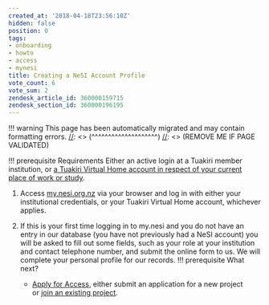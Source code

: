 ```yaml
---
created_at: '2018-04-18T23:56:10Z'
hidden: false
position: 0
tags:
- onboarding
- howto
- access
- mynesi
title: Creating a NeSI Account Profile
vote_count: 6
vote_sum: 2
zendesk_article_id: 360000159715
zendesk_section_id: 360000196195
---
```




[//]: <> (REMOVE ME IF PAGE VALIDATED)
[//]: <> (vvvvvvvvvvvvvvvvvvvv)
!!! warning
    This page has been automatically migrated and may contain formatting errors.
[//]: <> (^^^^^^^^^^^^^^^^^^^^)
[//]: <> (REMOVE ME IF PAGE VALIDATED)

!!! prerequisite Requirements
     Either an active login at a Tuakiri member institution, or [a Tuakiri
     Virtual Home account in respect of your current place of work or
     study](../../General/NeSI_Policies/Account_Requests_for_non_Tuakiri_Members.md).

1.  Access [my.nesi.org.nz](https://my.nesi.org.nz) via your browser and
    log in with either your institutional credentials, or your Tuakiri
    Virtual Home account, whichever applies.

2.  If this is your first time logging in to my.nesi and you do not have
    an entry in our database (you have not previously had a NeSI
    account) you will be asked to fill out some fields, such as your
    role at your institution and contact telephone number, and submit
    the online form to us. We will complete your personal profile for
    our records.
!!! prerequisite What next?
     -   [Apply for
         Access](../../Getting_Started/Accounts-Projects_and_Allocations/Applying_for_a_new_NeSI_project.md),
         either submit an application for a new project or [join an
         existing
         project](../../Getting_Started/Accounts-Projects_and_Allocations/Applying_to_join_an_existing_NeSI_project.md).